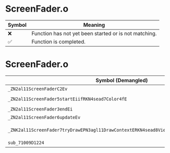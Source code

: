 # ScreenFader.o
| Symbol | Meaning 
| ------------- | ------------- 
| :x: | Function has not yet been started or is not matching. 
| :white_check_mark: | Function is completed. 


# ScreenFader.o
| Symbol (Demangled) | Symbol (Mangled) | Decompiled? |
| ------------- |  ------------- | ------------- |
| `_ZN2al11ScreenFaderC2Ev` | `al::ScreenFader::ScreenFader(void)` | :white_check_mark: |
| `_ZN2al11ScreenFader5startEiifRKN4sead7Color4fE` | `al::ScreenFader::start(int,int,float,sead::Color4f const&)` | :white_check_mark: |
| `_ZN2al11ScreenFader3endEi` | `al::ScreenFader::end(int)` | :white_check_mark: |
| `_ZN2al11ScreenFader6updateEv` | `al::ScreenFader::update(void)` | :white_check_mark: |
| `_ZNK2al11ScreenFader7tryDrawEPN3agl11DrawContextERKN4sead8ViewportERKNS1_12RenderBufferE` | `al::ScreenFader::tryDraw(agl::DrawContext *,sead::Viewport const&,agl::RenderBuffer const&)const` | :white_check_mark: |
| `sub_71009D1224` | `` | :white_check_mark: |

